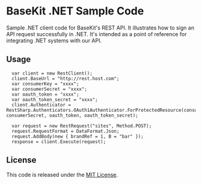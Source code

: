 BaseKit .NET Sample Code
========================


Sample .NET client code for BaseKit's REST API. It
illustrates how to sign an API request successfully in .NET. It's intended as a
point of reference for integrating .NET systems with our API.

Usage
-----

```net
  var client = new RestClient();
  client.BaseUrl = "http://rest.host.com";
  var consumerKey = "xxxx";
  var consumerSecret = "xxxx";
  var oauth_token = "xxxx";
  var oauth_token_secret = "xxxx";
  client.Authenticator = RestSharp.Authenticators.OAuth1Authenticator.ForProtectedResource(consumerKey, consumerSecret, oauth_token, oauth_token_secret);
  
  var request = new RestRequest("sites", Method.POST);
  request.RequestFormat = DataFormat.Json;
  request.AddBody(new { brandRef = 1, B = "bar" });
  response = client.Execute(request);
```


License
-------

This code is released under the [MIT License].

[MIT License]: http://www.opensource.org/licenses/MIT
